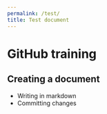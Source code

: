 ```yaml
---
permalink: /test/
title: Test document
---
```

# GitHub training

## Creating a document

* Writing in markdown
* Committing changes

